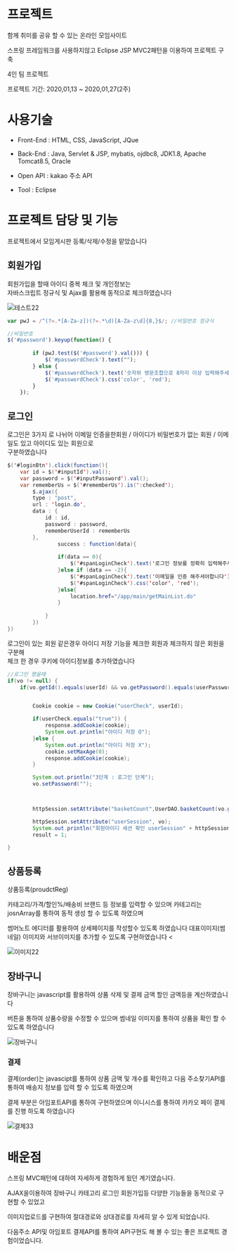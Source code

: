 # 프로젝트


함께 취미를 공유 할 수 있는 온라인 모임사이트 <br/>

스프링 프레임워크를 사용하지않고 Eclipse JSP MVC2패턴을 이용하여 프로젝트 구축

4인 팀 프로젝트<br/>

프로젝트 기간: 2020,01,13 ~ 2020,01,27(2주)





# 사용기술


 - Front-End : HTML, CSS, JavaScript, JQue
 
 - Back-End : Java, Servlet & JSP, mybatis, ojdbc8, JDK1.8, Apache Tomcat8.5, Oracle
 
 - Open API : kakao 주소 API
 
 - Tool : Eclipse
 


# 프로젝트 담당 및 기능

프로젝트에서 모임게시판 등록/삭제/수정을 맡았습니다




## 회원가입

회원가입을 할때 아이디 중복 체크 및 개인정보는</br>
자바스크립트 정규식 및 Ajax를 활용해 동적으로 체크하였습니다

![테스트22](https://user-images.githubusercontent.com/44168355/93780490-333fc300-fc63-11ea-8d81-3e5ab6e0598b.png)

```JAVASCRIPT
var pwJ = /^(?=.*[A-Za-z])(?=.*\d)[A-Za-z\d]{8,}$/; //비밀번호 정규식

//비밀번호 
$('#password').keyup(function() {
		
		if (pwJ.test($('#password').val())) {
			$('#passwordCheck').text("");
		} else {
			$('#passwordCheck').text('숫자와 영문조합으로 8자리 이상 입력해주세요');
			$('#passwordCheck').css('color', 'red');
		}
	});
```





## 로그인

로그인은 3가지 로 나뉘어 
이메일 인증을한회원 / 아이디가 비밀번호가 없는 회원 / 이메일도 있고 아이디도 있는 회원으로<br/>
구분하였습니다
```JAVA
$('#loginBtn').click(function(){
	var id = $('#inputId').val();
	var password = $('#inputPassword').val();
	var rememberUs = $('#rememberUs').is(':checked');
		$.ajax({
		type : "post",
		url : 'login.do',
		data : {
			id : id,
			password : password,
			rememberUserId : rememberUs
		},
				success : function(data){
				
				if(data == 0){
					$('#spanLoginCheck').text('로그인 정보를 정확히 입력해주세요')
				}else if (data == -2){
					$('#spanLoginCheck').text('이메일을 인증 해주셔야합니다')
					$('#spanLoginCheck').css('color', 'red');
				}else{
					location.href="/app/main/getMainList.do"
				}
				
			}
		})
})    
```

로그인이 있는 회원 같은경우 아이디 저장 기능을 체크한 회원과 체크하지 않은 회원을 구분해</br>
체크 한 경우 쿠키에 아이디정보를 추가하였습니다

```JAVA
//로그인 했을때
if(vo != null) {
    if(vo.getId().equals(userId) && vo.getPassword().equals(userPassword)) {


        Cookie cookie = new Cookie("userCheck", userId);

        if(userCheck.equals("true")) {
            response.addCookie(cookie);
            System.out.println("아이디 저장 O");
        }else {
            System.out.println("아이디 저장 X");
            cookie.setMaxAge(0);
            response.addCookie(cookie);
        }

        System.out.println("3단계 : 로그인 단계");
        vo.setPassword("");



        httpSession.setAttribute("basketCount",UserDAO.basketCount(vo.getId()));

        httpSession.setAttribute("userSession", vo);
        System.out.println("회원아이디 세션 확인 userSession" + httpSession.getAttribute("userSession"));
        result = 1;

}
```        
## 상품등록

상품등록(proudctReg) 

카테고리/가격/할인%/배송비 브랜드 등 정보를 입력할 수 있으며 카테고리는 josnArray를 통하여 동적 생성 할 수 있도록 하였으며

썸머노트 에디터를 활용하여 상세페이지를 작성할수 있도록 하였습니다 대표이미지(썸네일) 이미지와 서브이미지를 추가할 수 있도록 구현하였습니다 <


![이미지22](https://user-images.githubusercontent.com/44168355/93786878-c2040e00-fc6a-11ea-8b5b-18b1b0d866ae.png)

## 장바구니

장바구니는 javascript를 활용하여 상품 삭제 및 결제 금액 할인 금액등을 계산하였습니다

버튼을 통하여 상품수량을 수정할 수 있으며 썸네일 이미지를 통하여 상품을 확인 할 수 있도록 하였습니다

![장바구니](https://user-images.githubusercontent.com/44168355/93787023-ee1f8f00-fc6a-11ea-85ae-3a1ed2fea5df.png)

### 결제

결제(order)는 javascipt를 통하여 상품 금액 및 개수를 확인하고 다음 주소찾기API를 통하여 배송지 정보를 입력 할 수 있도록 하였으며

결제 부분은 아임포트API를 통하여 구현하였으며 이니시스를 통하여 카카오 페이 결제를 진행 하도록 하였습니다

![결제33](https://user-images.githubusercontent.com/44168355/93789281-9e41c780-fc6c-11ea-85b1-bac736501897.png)

# 배운점

스프링 MVC패턴에 대하여 자세하게 경험하게 됬던 계기였습니다.

AJAX을이용하여 장바구니 카테고리 로그인 회원가입등 다양한 기능들을 동적으로 구현할 수 있었고

이미지업로드를 구현하여 절대경로와 상대경로를 자세히 알 수 있게 되었습니다.

다음주소 API및 아임포트 결제API를 통하여 API구현도 해 볼 수 있는 좋은 프로젝트 경험이었습니다.






